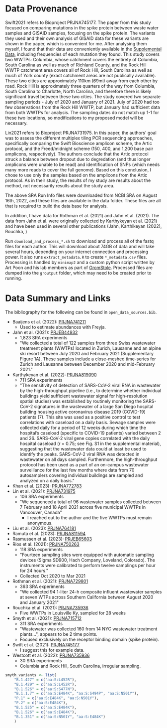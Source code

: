 # Data Provenance

Swift2021 refers to Bioproject PRJNA745177.
The paper from this study focused on comparing mutations in the spike protein between waste water samples and GISAID samples, focusing on the spike protein.
The variants they used and their own analysis of GISAID data for these variants are shown in the paper, which is convenient for me.
After analysing them myself, I found that their data are conveniently available in the [Supplemental Data](https://data.mendeley.com/datasets/ng8kd9wszx/1), including frequencies of each mutation they found.
This study covers two WWTPs: Columbia, whose catchment covers the entirety of Columbia, South Carolina as well as much of Richland County, and the Rock Hill WWTP catchment area covers all of Rock Hill, South Carolina as well as much of York county (exact catchment areas are not publically available).
These two cities are approximately 110km (69mi) away from each other by road.
Rock Hill is approximately three quarters of the way from Columbia, South Carolina to Charlotte, North Carolina, and therefore there is likely significant travel between these two cities.
The study covered two separate sampling periods - July of 2020 and January of 2021.
July of 2020 had too few observations from the Rock Hill WWTP, but January had sufficient data from both WWTPs for analysis.
The sampling dates do not match up 1-1 for these two locations, so modifications to my proposed model will be necessary.

Lin2021 refers to Bioproject PRJNA731975.
In this paper, the authors' goal was to assess the different multiplex tiling PCR sequencing approaches, specifically comparing the Swift Bioscience amplicon scheme, the Artic protocol, and the Freed/midnight scheme (150, 400, and 1,200 base pair amplicons, respectively).
The authors conclude that the Artic protocol struck a balance between dropout due to degredation (and thus longer amplicons were unable to be read) and identification of SNPs (which needs many more reads to cover the full genome).
Based on this conclusion, I chose to use only the samples based on the amplicons from the Artic protocol.
As in their study, the results of my study are results about the method, not necessarily results about the study area.


The above SRA Run Info files were downloaded from NCBI SRA on August 16th, 2022, and these files are available in the data folder.
These files are all that is required to build the data base for analysis.

In addition, I have data for Rothman et al. (2021) and Jahn et al. (2021).
The data from Jahn et al. were originally collected by Karthykeyan et al. (2021) and have been used in several other publications (Jahn, Karthikeyan (2022), Rouchka, )

Run `download_and_process_*.sh` to download and process all of the fastq files for each author.
This will download about 74GB of data and will take several hours, depending on your internet connection and processing power.
It also runs `extract_metadata.R` to create `*_metadata.csv` files.
Processing is handled by `minimap2` and a custom python script written by Art Poon and his lab members as part of [GromStole](https://github.com/PoonLab/gromstole).
Processed files are dumped into the `groutput` folder, which may need to be created prior to running.


# Data Summary and Links

The bibliography for the following can be found in `open_data_sources.bib`.

- Baaijens et al. (2022): [PRJNA741211](https://www.ncbi.nlm.nih.gov/bioproject/?term=PRJNA741211)
    - Used to estimate abundances with Freyja.
- Jahn et al. (2021): [PRJEB44932](https://www.ncbi.nlm.nih.gov/bioproject/?term=PRJEB44932)
    - 1,823 SRA experiments
    - "We collected a total of 122 samples from three Swiss wastewater treatment plants (WWTPs) located in Zurich, Lausanne and an alpine ski resort between July 2020 and February 2021 (Supplementary Figure 1A). These samples include a close-meshed time-series for Zurich and Lausanne between December 2020 and mid-February 2021."
- Karthykeyan et al. (2022): [PRJNA819090](https://www.ncbi.nlm.nih.gov/bioproject/?term=PRJNA819090)
    - 711 SRA experiments
    - "The sensitivity of detection of SARS-CoV-2 viral RNA in wastewater by the high-throughput pipeline (i.e., to determine whether individual buildings yield sufficient wastewater signal for high-resolution spatial studies) was established by routinely monitoring the SARS-CoV-2 signatures in the wastewater of a large San Diego hospital building housing active coronavirus disease 2019 (COVID-19) patients (7). This site was used as a positive control to test correlations with caseload on a daily basis. Sewage samples were collected daily for a period of 12 weeks during which time the hospital’s caseload (specific to COVID-19 patients) varied between 2 and 26. SARS-CoV-2 viral gene copies correlated with the daily hospital caseload (r = 0.75; see Fig. S1 in the supplemental material), suggesting that the wastewater data could at least be used to identify the peaks. SARS-CoV-2 viral RNA was detected in wastewater on all days sampled. Furthermore, the high-throughput protocol has been used as a part of an on-campus wastewater surveillance for the last few months where data from 70 autosamplers covering individual buildings are sampled and analyzed on a daily basis."
- Khan et al. (2023): [PRJNA772783](https://www.ncbi.nlm.nih.gov/bioproject/?term=PRJNA772783)
- Lin et al. (2021): [PRJNA731975](https://www.ncbi.nlm.nih.gov/bioproject/?term=PRJNA731975)
    - 106 SRA experiments
    - "We sequenced a total of 96 wastewater samples collected between 7 February and 18 April 2021 across five municipal WWTPs in Vancouver, Canada"
        - I reached out to the author and the five WWTPs must remain anonymous.
- Liu et al. (2023): [PRJNA764181](https://www.ncbi.nlm.nih.gov/bioproject/?term=PRJNA764181)
- Ramuta et al. (2023): [PRJNA811594](https://www.ncbi.nlm.nih.gov/bioproject/?term=PRJNA811594)
- Rasmussen et al. (2023): [PRJEB65603](https://www.ncbi.nlm.nih.gov/bioproject/?term=PRJEB65603)
- Rios et al. (2021): [PRJNA750263](https://www.ncbi.nlm.nih.gov/bioproject/?term=PRJNA750263)
    - 118 SRA experiments
    - "Fourteen sampling sites were equipped with automatic sampling devices (Sigma SD900, Hach Company, Loveland, Colorado). The instruments were calibrated to perform twelve samplings per hour for 24 hours."
    - Collected Oct 2020 to Mar 2021
- Rothman et al. (2021): [PRJNA729801](https://www.ncbi.nlm.nih.gov/bioproject/?term=PRJNA729801)
    - 363 SRA experiments
    - "We collected 94 1-liter 24-h composite influent wastewater samples at seven WTPs across Southern California between August 2020 and January 2021"
- Rouchka et al. (2021): [PRJNA735936](https://www.ncbi.nlm.nih.gov/bioproject/?term=PRJNA735936)
    - Five WWTPs in Louisville Ky, sampled for 28 weeks
- Smyth et al. (2021): [PRJNA715712](https://www.ncbi.nlm.nih.gov/bioproject/?term=PRJNA715712)
    - 311 SRA experiments
    - "Wastewater was collected 160 from 14 NYC wastewater treatment plants...", appears to be 2 time points.
    - Focused exclusively on the receptor binding domain (spike protein).
- Swift et al. (2021): [PRJNA745177](https://www.ncbi.nlm.nih.gov/bioproject/?term=PRJNA745177)
    - I suggest this for example data.
- Westcott et al. (2022): [PRJNA735936](https://www.ncbi.nlm.nih.gov/bioproject/?term=PRJNA735936)
    - 30 SRA experiments
    - Columbia and Rock Hill, South Carolina, irregular sampling.

```r
smyth_variants <- list(
    "B.1.427" = c("aa:S:L452R"), 
    "B.1.429" = c("aa:S:L452R"), 
    "B.1.526" = c("aa:S:S477N"), 
    "B.1.1.7" = c("aa:S:E484K", "aa:S:S494P", "aa:S:N501Y"), 
    "P.1" = c("aa:S:E484K", "aa:S:N501Y"), 
    "P.2" = c("aa:S:E484K"), 
    "B.1.525" = c("aa:S:E484K"), 
    "B.1.526" = c("aa:S:E484K"), 
    "B.1.351" = c("aa:S:N501Y", "aa:S:E484K")
    )
```
